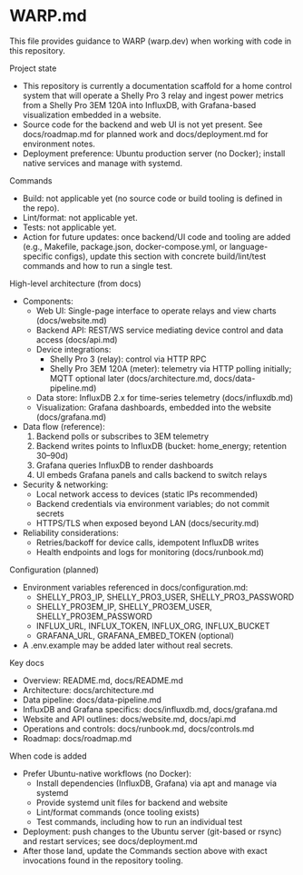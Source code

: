 # WARP.md

This file provides guidance to WARP (warp.dev) when working with code in this repository.

Project state
- This repository is currently a documentation scaffold for a home control system that will operate a Shelly Pro 3 relay and ingest power metrics from a Shelly Pro 3EM 120A into InfluxDB, with Grafana-based visualization embedded in a website.
- Source code for the backend and web UI is not yet present. See docs/roadmap.md for planned work and docs/deployment.md for environment notes.
- Deployment preference: Ubuntu production server (no Docker); install native services and manage with systemd.

Commands
- Build: not applicable yet (no source code or build tooling is defined in the repo).
- Lint/format: not applicable yet.
- Tests: not applicable yet.
- Action for future updates: once backend/UI code and tooling are added (e.g., Makefile, package.json, docker-compose.yml, or language-specific configs), update this section with concrete build/lint/test commands and how to run a single test.

High-level architecture (from docs)
- Components:
  - Web UI: Single-page interface to operate relays and view charts (docs/website.md)
  - Backend API: REST/WS service mediating device control and data access (docs/api.md)
  - Device integrations:
    - Shelly Pro 3 (relay): control via HTTP RPC
    - Shelly Pro 3EM 120A (meter): telemetry via HTTP polling initially; MQTT optional later (docs/architecture.md, docs/data-pipeline.md)
  - Data store: InfluxDB 2.x for time-series telemetry (docs/influxdb.md)
  - Visualization: Grafana dashboards, embedded into the website (docs/grafana.md)
- Data flow (reference):
  1) Backend polls or subscribes to 3EM telemetry
  2) Backend writes points to InfluxDB (bucket: home_energy; retention 30–90d)
  3) Grafana queries InfluxDB to render dashboards
  4) UI embeds Grafana panels and calls backend to switch relays
- Security & networking:
  - Local network access to devices (static IPs recommended)
  - Backend credentials via environment variables; do not commit secrets
  - HTTPS/TLS when exposed beyond LAN (docs/security.md)
- Reliability considerations:
  - Retries/backoff for device calls, idempotent InfluxDB writes
  - Health endpoints and logs for monitoring (docs/runbook.md)

Configuration (planned)
- Environment variables referenced in docs/configuration.md:
  - SHELLY_PRO3_IP, SHELLY_PRO3_USER, SHELLY_PRO3_PASSWORD
  - SHELLY_PRO3EM_IP, SHELLY_PRO3EM_USER, SHELLY_PRO3EM_PASSWORD
  - INFLUX_URL, INFLUX_TOKEN, INFLUX_ORG, INFLUX_BUCKET
  - GRAFANA_URL, GRAFANA_EMBED_TOKEN (optional)
- A .env.example may be added later without real secrets.

Key docs
- Overview: README.md, docs/README.md
- Architecture: docs/architecture.md
- Data pipeline: docs/data-pipeline.md
- InfluxDB and Grafana specifics: docs/influxdb.md, docs/grafana.md
- Website and API outlines: docs/website.md, docs/api.md
- Operations and controls: docs/runbook.md, docs/controls.md
- Roadmap: docs/roadmap.md

When code is added
- Prefer Ubuntu-native workflows (no Docker):
  - Install dependencies (InfluxDB, Grafana) via apt and manage via systemd
  - Provide systemd unit files for backend and website
  - Lint/format commands (once tooling exists)
  - Test commands, including how to run an individual test
- Deployment: push changes to the Ubuntu server (git-based or rsync) and restart services; see docs/deployment.md
- After those land, update the Commands section above with exact invocations found in the repository tooling.
